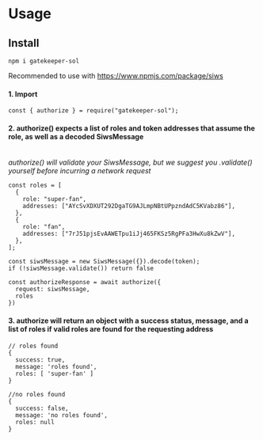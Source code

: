 # Usage

## Install

```
npm i gatekeeper-sol
```

Recommended to use with https://www.npmjs.com/package/siws

#### 1. Import

```
const { authorize } = require("gatekeeper-sol");
```

#### 2. authorize() expects a list of roles and token addresses that assume the role, as well as a decoded SiwsMessage

</br>
<i>authorize() will validate your SiwsMessage, but we suggest you .validate() yourself before incurring a network request</i>
</br>

```
const roles = [
  {
    role: "super-fan",
    addresses: ["AYcSvXDXUT292DgaTG9AJLmpNBtUPpzndAdC5KVabz86"],
  },
  {
    role: "fan",
    addresses: ["7rJ51pjsEvAAWETpu1iJj465FKSz5RgPFa3HwXu8kZwV"],
  },
];

const siwsMessage = new SiwsMessage({}).decode(token);
if (!siwsMessage.validate()) return false

const authorizeResponse = await authorize({
  request: siwsMessage,
  roles
})
```

#### 3. authorize will return an object with a success status, message, and a list of roles if valid roles are found for the requesting address

```
// roles found
{
  success: true,
  message: 'roles found',
  roles: [ 'super-fan' ]
}

//no roles found
{
  success: false,
  message: 'no roles found',
  roles: null
}
```
